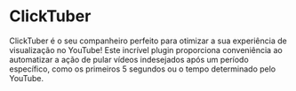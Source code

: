 # ClickTuber
ClickTuber é o seu companheiro perfeito para otimizar a sua experiência de visualização no YouTube! Este incrível plugin proporciona conveniência ao automatizar a ação de pular vídeos indesejados após um período específico, como os primeiros 5 segundos ou o tempo determinado pelo YouTube.
